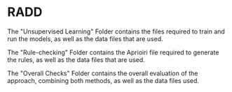 # RADD

The "Unsupervised Learning" Folder contains the files required to train and run the models, as well as the data files that are used.

The "Rule-checking" Folder contains the Aprioiri file required to generate the rules, as well as the data files that are used.

The "Overall Checks" Folder contains the overall evaluation of the approach, combining both methods, as well as the data files used.
